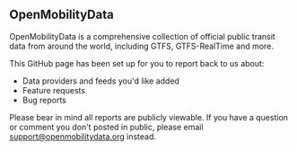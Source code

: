 OpenMobilityData
------------

OpenMobilityData is a comprehensive collection of official public transit data from around the world, including GTFS, GTFS-RealTime and more.

This GitHub page has been set up for you to report back to us about:

* Data providers and feeds you'd like added
* Feature requests
* Bug reports

Please bear in mind all reports are publicly viewable. If you have a question or comment you don't posted in public, please email support@openmobilitydata.org instead.
